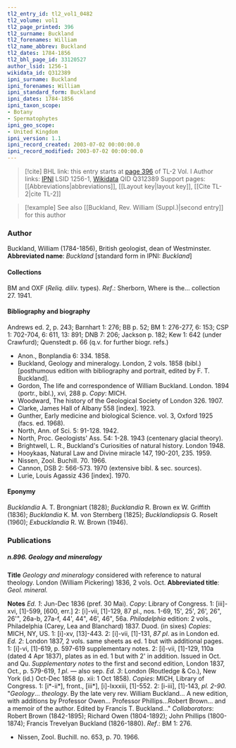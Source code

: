 ```yaml
---
tl2_entry_id: tl2_vol1_0482
tl2_volume: vol1
tl2_page_printed: 396
tl2_surname: Buckland
tl2_forenames: William
tl2_name_abbrev: Buckland
tl2_dates: 1784-1856
tl2_bhl_page_id: 33120527
author_lsid: 1256-1
wikidata_id: Q312389
ipni_surname: Buckland
ipni_forenames: William
ipni_standard_form: Buckland
ipni_dates: 1784-1856
ipni_taxon_scope: 
- Botany
- Spermatophytes
ipni_geo_scope: 
- United Kingdom
ipni_version: 1.1
ipni_record_created: 2003-07-02 00:00:00.0
ipni_record_modified: 2003-07-02 00:00:00.0
---
```


> [!cite] BHL link: this entry starts at [page 396](https://www.biodiversitylibrary.org/page/33120527) of TL-2 Vol. I
> Author links: [IPNI](https://www.ipni.org/a/1256-1) LSID 1256-1, [Wikidata](https://www.wikidata.org/wiki/Q312389) QID Q312389
> Support pages: [[Abbreviations|abbreviations]], [[Layout key|layout key]], [[Cite TL-2|cite TL-2]]

> [!example] See also [[Buckland, Rev. William (Suppl.)|second entry]] for this author

### Author

Buckland, William (1784-1856), British geologist, dean of Westminster. 
**Abbreviated name**: *Buckland* \[standard form in IPNI: *Buckland*\]

#### Collections

BM and OXF (*Reliq. diliv.* types).
*Ref*.: Sherborn, Where is the... collection 27. 1941.

#### Bibliography and biography

Andrews ed. 2, p. 243; Barnhart 1: 276; BB p. 52; BM 1: 276-277, 6: 153; CSP 1: 702-704, 6: 611, 13: 891; DNB 7: 206; Jackson p. 182; Kew 1: 642 (under Crawfurd); Quenstedt p. 66 (q.v. for further biogr. refs.)
- Anon., Bonplandia 6: 334. 1858.
- Buckland, Geology and mineralogy. London, 2 vols. 1858 (bibl.) \[posthumous edition with bibliography and portrait, edited by F. T. Buckland\].
- Gordon, The life and correspondence of William Buckland. London. 1894 (portr., bibl.), xvi, 288 p. *Copy*: MICH.
- Woodward, The history of the Geological Society of London 326. 1907.
- Clarke, James Hall of Albany 558 \[index\]. 1923.
- Gunther, Early medicine and biological Science. vol. 3, Oxford 1925 (facs. ed. 1968).
- North, Ann. of Sci. 5: 91-128. 1942.
- North, Proc. Geologists' Ass. 54: 1-28. 1943 (centenary glacial theory).
- Brightwell, L. R., Buckland's Curiosities of natural history. London 1948.
- Hooykaas, Natural Law and Divine miracle 147, 190-201, 235. 1959.
- Nissen, Zool. Buchill. 70. 1966.
- Cannon, DSB 2: 566-573. 1970 (extensive bibl. & sec. sources).
- Lurie, Louis Agassiz 436 \[index\]. 1970.

#### Eponymy

*Bucklandia* A. T. Brongniart (1828); *Bucklandia* R. Brown ex W. Griffith (1836); *Bucklandia* K. M. von Sternberg (1825); *Bucklandiopsis* G. Roselt (1960); *Exbucklandia* R. W. Brown (1946).

### Publications

##### n.896. Geology and mineralogy

**Title**
*Geology and mineralogy* considered with reference to natural theology. London (William Pickering) 1836, 2 vols. Oct.
**Abbreviated title**: *Geol. mineral.*

**Notes**
*Ed. 1*: Jun-Dec 1836 (pref. 30 Mai). *Copy*: Library of Congress. 1: \[iii\]-xvi, \[1\]-599, \[600, err.\]
2: \[i\]-vii, \[1\]-129, 87 pl., nos. 1-69, 15', 25', 26', 26", 26'", 26a-b, 27a-f, 44', 44", 46', 46", 56a.
*Philadelphia* edition: 2 vols., Philadelphia (Carey, Lea and Blanchard) 1837. Duod. (in sixes) *Copies*: MICH, NY, US.
1: \[i\]-xv, \[13\]-443.
2: \[i\]-vii, \[1\]-131, *87 pl*. as in London ed.
*Ed. 2*: London 1837, 2 vols. same sheets as ed. 1 but with additional pages. 1: \[i\]-vi, \[1\]-619, p. 597-619 supplementary notes.
2: \[i\]-vii, \[1\]-129, 110a (dated 4 Apr 1837), plates as in ed. 1 but with 2' in addition. Issued in Oct. and Qu.
*Supplementary notes* to the first and second edition, London 1837, Oct., p. 579-619, *1 pl*. — also sep.
*Ed. 3*: London (Routledge & Co.), New York (id.) Oct-Dec 1858 (p. xii: 1 Oct 1858).
*Copies*: MICH, Library of Congress.
1: \[i\*-ii\*\], front., \[iii\*\], \[i\]-lxxxiii, \[1\]-552.
2: \[i-iii\], \[1\]-143, *pl. 2-90.*
"*Geology*... *theology*. By the late very rev. William Buckland... A new edition, with additions by Professor Owen... Professor Phillips...Robert Brown... and a memoir of the author. Edited by Francis T. Buckland..." *Collaborators*: Robert Brown (1842-1895); Richard Owen (1804-1892); John Phillips (1800-1874); Francis Trevelyan Buckland (1826-1880).
*Ref*.: BM 1: 276.
- Nissen, Zool. Buchill. no. 653, p. 70. 1966.

